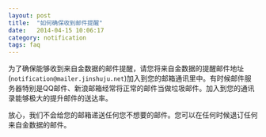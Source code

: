 ```yaml
---
layout: post
title:  "如何确保收到邮件提醒"
date:   2014-04-15 10:06:17
category: notification
tags: faq
---
```


为了确保能够收到来自金数据的邮件提醒，请您将来自金数据的提醒邮件地址(`notification@mailer.jinshuju.net`)加入到您的邮箱通讯里中。有时候邮件服务器特别是QQ邮件、新浪邮箱经常将正常的邮件当做垃圾邮件。加入到您的通讯录能够极大的提升邮件的送达率。

放心，我们不会给您的邮箱递送任何您不想要的邮件。您可以在任何时候退订任何来自金数据的邮件。



